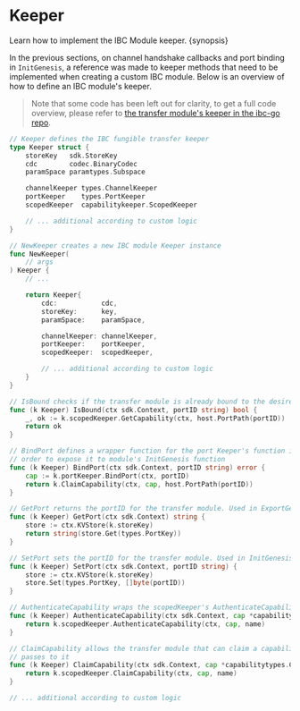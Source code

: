 <!--
order: 4
-->

# Keeper

Learn how to implement the IBC Module keeper. {synopsis}

In the previous sections, on channel handshake callbacks and port binding in `InitGenesis`, a reference was made to keeper methods that need to be implemented when creating a custom IBC module. Below is an overview of how to define an IBC module's keeper.

> Note that some code has been left out for clarity, to get a full code overview, please refer to [the transfer module's keeper in the ibc-go repo](https://github.com/cosmos/ibc-go/blob/main/modules/apps/transfer/keeper/keeper.go).

```go
// Keeper defines the IBC fungible transfer keeper
type Keeper struct {
	storeKey   sdk.StoreKey
	cdc        codec.BinaryCodec
	paramSpace paramtypes.Subspace

	channelKeeper types.ChannelKeeper
	portKeeper    types.PortKeeper
	scopedKeeper  capabilitykeeper.ScopedKeeper

    // ... additional according to custom logic
}

// NewKeeper creates a new IBC module Keeper instance
func NewKeeper(
	// args
) Keeper {
	// ...

	return Keeper{
		cdc:           cdc,
		storeKey:      key,
		paramSpace:    paramSpace,

		channelKeeper: channelKeeper,
		portKeeper:    portKeeper,
		scopedKeeper:  scopedKeeper,

        // ... additional according to custom logic
	}
}

// IsBound checks if the transfer module is already bound to the desired port
func (k Keeper) IsBound(ctx sdk.Context, portID string) bool {
	_, ok := k.scopedKeeper.GetCapability(ctx, host.PortPath(portID))
	return ok
}

// BindPort defines a wrapper function for the port Keeper's function in
// order to expose it to module's InitGenesis function
func (k Keeper) BindPort(ctx sdk.Context, portID string) error {
	cap := k.portKeeper.BindPort(ctx, portID)
	return k.ClaimCapability(ctx, cap, host.PortPath(portID))
}

// GetPort returns the portID for the transfer module. Used in ExportGenesis
func (k Keeper) GetPort(ctx sdk.Context) string {
	store := ctx.KVStore(k.storeKey)
	return string(store.Get(types.PortKey))
}

// SetPort sets the portID for the transfer module. Used in InitGenesis
func (k Keeper) SetPort(ctx sdk.Context, portID string) {
	store := ctx.KVStore(k.storeKey)
	store.Set(types.PortKey, []byte(portID))
}

// AuthenticateCapability wraps the scopedKeeper's AuthenticateCapability function
func (k Keeper) AuthenticateCapability(ctx sdk.Context, cap *capabilitytypes.Capability, name string) bool {
	return k.scopedKeeper.AuthenticateCapability(ctx, cap, name)
}

// ClaimCapability allows the transfer module that can claim a capability that IBC module
// passes to it
func (k Keeper) ClaimCapability(ctx sdk.Context, cap *capabilitytypes.Capability, name string) error {
	return k.scopedKeeper.ClaimCapability(ctx, cap, name)
}

// ... additional according to custom logic
```
